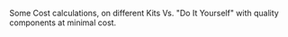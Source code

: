 Some Cost calculations, on different Kits Vs. "Do It Yourself" with quality components at minimal cost.
